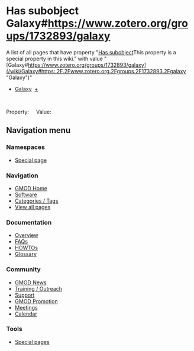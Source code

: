 



<span id="top"></span>




# <span dir="auto">Has subobject Galaxy#https://www.zotero.org/groups/1732893/galaxy</span>






A list of all pages that have property "<span class="smw-highlighter"
data-type="1" state="inline"
data-title="Property"><span class="smwbuiltin">[Has
subobject](/wiki/Property%3AHas_subobject "Property:Has subobject")</span><span class="smwttcontent">This
property is a special property in this wiki.</span></span>" with value
"[Galaxy#https://www.zotero.org/groups/1732893/galaxy](/wiki/Galaxy#https:.2F.2Fwww.zotero.org.2Fgroups.2F1732893.2Fgalaxy "Galaxy")"  

- [Galaxy](/wiki/Galaxy "Galaxy")  <span class="smwbrowse">[+](/wiki/Special%3ABrowse/Galaxy "Special%3ABrowse/Galaxy")</span>

 

Property:     Value:








## Navigation menu



### Namespaces

- <span id="ca-nstab-special">[Special
  page](/wiki/Special%3ASearchByProperty/Has-20subobject/Galaxy-23https%3A-2F-2Fwww.zotero.org-2Fgroups-2F1732893-2Fgalaxy "This is a special page, you cannot edit the page itself")</span>






### Navigation



- <span id="n-GMOD-Home">[GMOD Home](/wiki/Main_Page)</span>
- <span id="n-Software">[Software](/wiki/GMOD_Components)</span>
- <span id="n-Categories-.2F-Tags">[Categories /
  Tags](/wiki/Categories)</span>
- <span id="n-View-all-pages">[View all
  pages](/wiki/Special:AllPages)</span>




### Documentation



- <span id="n-Overview">[Overview](/wiki/Overview)</span>
- <span id="n-FAQs">[FAQs](/wiki/Category%3AFAQ)</span>
- <span id="n-HOWTOs">[HOWTOs](/wiki/Category%3AHOWTO)</span>
- <span id="n-Glossary">[Glossary](/wiki/Glossary)</span>




### Community



- <span id="n-GMOD-News">[GMOD News](/wiki/GMOD_News)</span>
- <span id="n-Training-.2F-Outreach">[Training /
  Outreach](/wiki/Training_and_Outreach)</span>
- <span id="n-Support">[Support](/wiki/Support)</span>
- <span id="n-GMOD-Promotion">[GMOD
  Promotion](/wiki/GMOD_Promotion)</span>
- <span id="n-Meetings">[Meetings](/wiki/Meetings)</span>
- <span id="n-Calendar">[Calendar](/wiki/Calendar)</span>




### Tools



- <span id="t-specialpages"><a href="/wiki/Special%3ASpecialPages" accesskey="q"
  title="A list of all special pages [q]">Special pages</a></span>








<!-- -->




